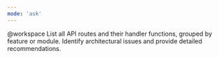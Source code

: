 ```yaml
---
mode: 'ask'
---
```

@workspace List all API routes and their handler functions, grouped by feature or module. Identify architectural issues and provide detailed recommendations.